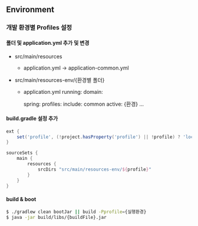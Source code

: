 ## Environment

### 개발 환경별 Profiles 설정

#### 폴더 및 application.yml 추가 및 변경
- src/main/resources
  - application.yml -> application-common.yml

- src/main/resources-env/{환경별 폴더}
  - application.yml
      running: 
      domain:

      spring:
          profiles:
              include: common
              active: {환경}
      ...


#### build.gradle 설정 추가
```groovy
ext {
    set('profile', (!project.hasProperty('profile') || !profile) ? 'local' : profile)
}

sourceSets {
    main {
        resources {
            srcDirs "src/main/resources-env/${profile}"
        }
    }
}
```

#### build & boot
```bash
$ ./gradlew clean bootJar || build -Pprofile={실행환경}
$ java -jar build/libs/{buildFile}.jar
```
